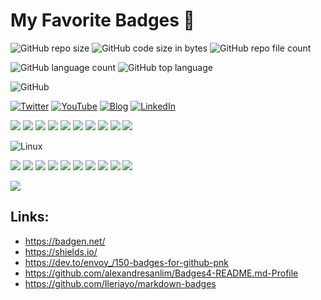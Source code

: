 # My Favorite Badges :purple_heart:

![GitHub repo size](https://img.shields.io/github/repo-size/melchisedech333/favorite-badges)
![GitHub code size in bytes](https://img.shields.io/github/languages/code-size/melchisedech333/favorite-badges)
![GitHub repo file count](https://img.shields.io/github/directory-file-count/melchisedech333/favorite-badges)

![GitHub language count](https://img.shields.io/github/languages/count/melchisedech333/favorite-badges?color=%23f34b7d)
![GitHub top language](https://img.shields.io/github/languages/top/melchisedech333/favorite-badges?color=%23f34b7d)

![GitHub](https://img.shields.io/github/license/melchisedech333/favorite-badges)

[![Twitter](https://img.shields.io/badge/Twitter-2aa9e0?style=for-the-badge&logo=twitter&logoColor=white)](https://twitter.com/Melchisedech333)
[![YouTube](https://img.shields.io/badge/YouTube-FF0000?style=for-the-badge&logo=youtube&logoColor=white)](https://www.youtube.com/channel/UC4Sh4wxncr5arnydpUfWPKw)
[![Blog](https://img.shields.io/badge/Blog-444444?style=for-the-badge&logo=github&logoColor=white)](https://melchisedech333.github.io/)
[![LinkedIn](https://img.shields.io/badge/LinkedIn-0077B5?style=for-the-badge&logo=linkedin&logoColor=white)](https://www.linkedin.com/in/melchisedech-rex-724152235/)


![](https://badgen.net/badge/test1/test2/purple)
![](https://badgen.net/badge/color/blue/blue)
![](https://badgen.net/badge/color/cyan/cyan)
![](https://badgen.net/badge/color/green/green)
![](https://badgen.net/badge/color/yellow/yellow)
![](https://badgen.net/badge/color/orange/orange)
![](https://badgen.net/badge/color/red/red)
![](https://badgen.net/badge/color/pink/pink)
![](https://badgen.net/badge/color/grey/grey)
![](https://badgen.net/badge/color/black/black)

![Linux](https://img.shields.io/badge/Linux-FCC624?style=for-the-badge&logo=linux&logoColor=black)

![](https://img.shields.io/badge/Sass-CC6699?style=for-the-badge&logo=sass&logoColor=white)
![](https://img.shields.io/badge/CSS3-1572B6?style=for-the-badge&logo=css3&logoColor=white)
![](https://img.shields.io/badge/JavaScript-F7DF1E?style=for-the-badge&logo=javascript&logoColor=black)
![](https://img.shields.io/badge/JavaScript-323330?style=for-the-badge&logo=javascript&logoColor=F7DF1E)
![](https://img.shields.io/badge/TypeScript-007ACC?style=for-the-badge&logo=typescript&logoColor=white)
![](https://img.shields.io/badge/HTML5-E34F26?style=for-the-badge&logo=html5&logoColor=white)
![](https://img.shields.io/badge/C-00599C?style=for-the-badge&logo=c&logoColor=white)
![](https://img.shields.io/badge/C%2B%2B-00599C?style=for-the-badge&logo=c%2B%2B&logoColor=white)
![](https://img.shields.io/badge/PHP-777BB4?style=for-the-badge&logo=php&logoColor=white)
![](https://img.shields.io/badge/jQuery-0769AD?style=for-the-badge&logo=jquery&logoColor=white)

![](https://img.shields.io/badge/sponsor-30363D?style=for-the-badge&logo=GitHub-Sponsors&logoColor=#white)

## Links:

- https://badgen.net/
- https://shields.io/
- https://dev.to/envoy_/150-badges-for-github-pnk
- https://github.com/alexandresanlim/Badges4-README.md-Profile
- https://github.com/Ileriayo/markdown-badges



